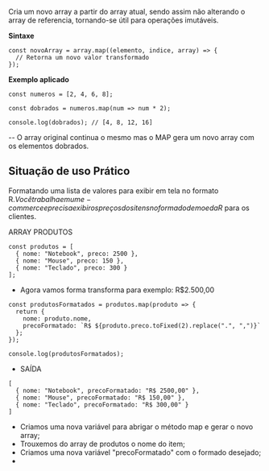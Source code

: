 Cria um novo array a partir do array atual, sendo assim não alterando o array de referencia, tornando-se útil para operações imutáveis. 

**Sintaxe**
```
const novoArray = array.map((elemento, indice, array) => {
  // Retorna um novo valor transformado
});

```

**Exemplo aplicado**
```
const numeros = [2, 4, 6, 8];

const dobrados = numeros.map(num => num * 2);

console.log(dobrados); // [4, 8, 12, 16]

```
-- O array original continua o mesmo mas o MAP gera um novo array com os elementos dobrados.


**Situação de uso Prático**
-- 
Formatando uma lista de valores para exibir em tela no formato R$.
Você trabalha em um e-commerce e precisa exibir os preços dos itens no formado de moeda R$ para os clientes.

ARRAY PRODUTOS
```
const produtos = [
  { nome: "Notebook", preco: 2500 },
  { nome: "Mouse", preco: 150 },
  { nome: "Teclado", preco: 300 }
];

```
- Agora vamos forma transforma para exemplo: R$2.500,00
```
const produtosFormatados = produtos.map(produto => {
  return {
    nome: produto.nome,
    precoFormatado: `R$ ${produto.preco.toFixed(2).replace(".", ",")}`
  };
});

console.log(produtosFormatados);

```
- SAÍDA
```
[
  { nome: "Notebook", precoFormatado: "R$ 2500,00" },
  { nome: "Mouse", precoFormatado: "R$ 150,00" },
  { nome: "Teclado", precoFormatado: "R$ 300,00" }
]

```
- Criamos uma nova variável para abrigar o método map e gerar o novo array;
- Trouxemos do array de produtos o nome do item;
- Criamos uma nova variável "precoFormatado" com o formado desejado;
- 